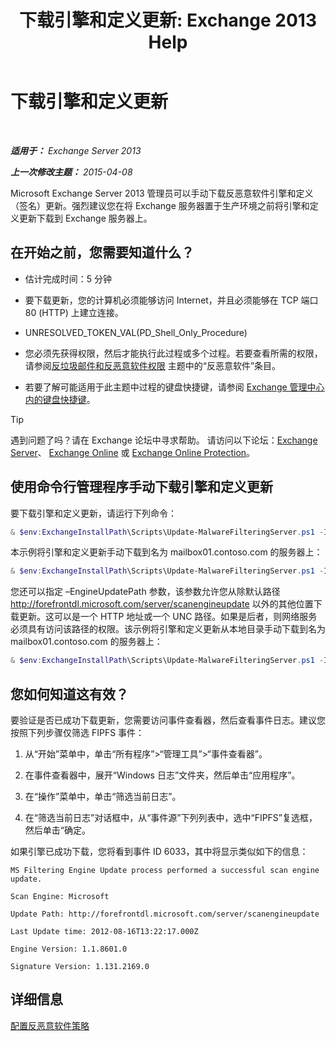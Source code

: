 ﻿---
title: '下载引擎和定义更新: Exchange 2013 Help'
TOCTitle: 下载引擎和定义更新
ms:assetid: 8f2ca383-e463-4df0-aa5d-29afe2f81aaf
ms:mtpsurl: https://technet.microsoft.com/zh-cn/library/JJ657471(v=EXCHG.150)
ms:contentKeyID: 50491018
ms.date: 01/11/2018
mtps_version: v=EXCHG.150
ms.translationtype: HT
---

# 下载引擎和定义更新

 

_**适用于：** Exchange Server 2013_

_**上一次修改主题：** 2015-04-08_

Microsoft Exchange Server 2013 管理员可以手动下载反恶意软件引擎和定义（签名）更新。强烈建议您在将 Exchange 服务器置于生产环境之前将引擎和定义更新下载到 Exchange 服务器上。

## 在开始之前，您需要知道什么？

  - 估计完成时间：5 分钟

  - 要下载更新，您的计算机必须能够访问 Internet，并且必须能够在 TCP 端口 80 (HTTP) 上建立连接。

  - UNRESOLVED\_TOKEN\_VAL(PD\_Shell\_Only\_Procedure)

  - 您必须先获得权限，然后才能执行此过程或多个过程。若要查看所需的权限，请参阅[反垃圾邮件和反恶意软件权限](anti-spam-and-anti-malware-permissions-exchange-2013-help.md) 主题中的“反恶意软件”条目。

  - 若要了解可能适用于此主题中过程的键盘快捷键，请参阅 [Exchange 管理中心内的键盘快捷键](keyboard-shortcuts-in-the-exchange-admin-center-exchange-online-protection-help.md)。

> [!TIP]  
> 遇到问题了吗？请在 Exchange 论坛中寻求帮助。 请访问以下论坛：<a href="https://go.microsoft.com/fwlink/p/?linkid=60612">Exchange Server</a>、 <a href="https://go.microsoft.com/fwlink/p/?linkid=267542">Exchange Online</a> 或 <a href="https://go.microsoft.com/fwlink/p/?linkid=285351">Exchange Online Protection</a>。


## 使用命令行管理程序手动下载引擎和定义更新

要下载引擎和定义更新，请运行下列命令：

```powershell
& $env:ExchangeInstallPath\Scripts\Update-MalwareFilteringServer.ps1 -Identity <FQDN of server>
```

本示例将引擎和定义更新手动下载到名为 mailbox01.contoso.com 的服务器上：

```powershell
& $env:ExchangeInstallPath\Scripts\Update-MalwareFilteringServer.ps1 -Identity mailbox01.contoso.com
```

您还可以指定 –EngineUpdatePath 参数，该参数允许您从除默认路径 http://forefrontdl.microsoft.com/server/scanengineupdate 以外的其他位置下载更新。这可以是一个 HTTP 地址或一个 UNC 路径。如果是后者，则网络服务必须具有访问该路径的权限。该示例将引擎和定义更新从本地目录手动下载到名为 mailbox01.contoso.com 的服务器上：

```powershell
& $env:ExchangeInstallPath\Scripts\Update-MalwareFilteringServer.ps1 -Identity mailbox01.contoso.com -EngineUpdatePath \\Server\sharename
```

## 您如何知道这有效？

要验证是否已成功下载更新，您需要访问事件查看器，然后查看事件日志。建议您按照下列步骤仅筛选 FIPFS 事件：

1.  从“开始”菜单中，单击“所有程序”\>“管理工具”\>“事件查看器”。

2.  在事件查看器中，展开“Windows 日志”文件夹，然后单击“应用程序”。

3.  在“操作”菜单中，单击“筛选当前日志”。

4.  在“筛选当前日志”对话框中，从“事件源”下列列表中，选中“FIPFS”复选框，然后单击“确定。

如果引擎已成功下载，您将看到事件 ID 6033，其中将显示类似如下的信息：

`MS Filtering Engine Update process performed a successful scan engine update.`

`Scan Engine: Microsoft`

`Update Path: http://forefrontdl.microsoft.com/server/scanengineupdate`

`Last Update time: ‎2012‎-‎08‎-‎16T13:22:17.000Z`

`Engine Version: 1.1.8601.0`

`Signature Version: 1.131.2169.0`

## 详细信息

[配置反恶意软件策略](configure-anti-malware-policies-exchange-2013-help.md)

